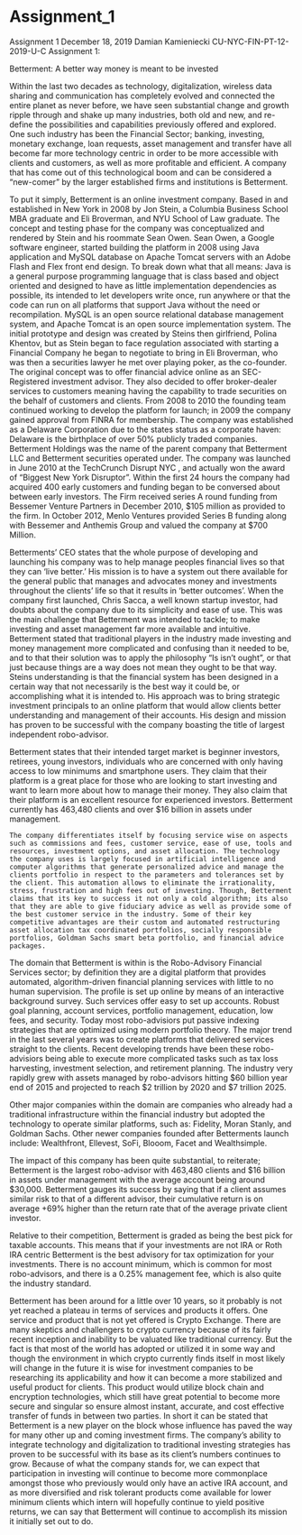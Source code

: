 # Assignment_1
Assignment 1
December 18, 2019
Damian Kamieniecki
CU-NYC-FIN-PT-12-2019-U-C
Assignment 1:

Betterment: A better way money is meant to be invested

Within the last two decades as technology, digitalization, wireless data sharing and communication has completely evolved and connected the entire planet as never before, we have seen substantial change and growth ripple through and shake up many industries, both old and new, and re-define the possibilities and capabilities previously offered and explored. One such industry has been the Financial Sector; banking, investing, monetary exchange, loan requests, asset management and transfer have all become far more technology centric in order to be more accessible with clients and customers, as well as more profitable and efficient. A company that has come out of this technological boom and can be considered a “new-comer” by the larger established firms and institutions is Betterment.

To put it simply, Betterment is an online investment company. Based in and established in New York in 2008 by Jon Stein, a Columbia Business School MBA graduate and Eli Broverman, and NYU School of Law graduate. The concept and testing phase for the company was conceptualized and rendered by Stein and his roommate Sean Owen. Sean Owen, a Google software engineer, started building the platform in 2008 using Java application and MySQL database on Apache Tomcat servers with an Adobe Flash and Flex front end design. To break down what that all means: Java is a general purpose programming language that is class based and object oriented and designed to have as little implementation dependencies as possible, its intended to let developers write once, run anywhere or that the code can run on all platforms that support Java without the need or recompilation. MySQL is an open source relational database management system, and Apache Tomcat is an open source implementation system.
The initial prototype and design was created by Steins then girlfriend, Polina Khentov, but as Stein began to face regulation associated with starting a Financial Company he began to negotiate to bring in Eli Broverman, who was then a securities lawyer he met over playing poker, as the co-founder.
The original concept was to offer financial advice online as an SEC-Registered investment advisor. They also decided to offer broker-dealer services to customers meaning having the capability to trade securities on the behalf of customers and clients. From 2008 to 2010 the founding team continued working to develop the platform for launch; in 2009 the company gained approval from FINRA for membership. The company was established as a Delaware Corporation due to the states status as a corporate haven: Delaware is the birthplace of over 50% publicly traded companies. Betterment Holdings was the name of the parent company that Betterment LLC and Betterment securities operated under.
The company was launched in June 2010 at the TechCrunch Disrupt NYC , and actually won the award of “Biggest New York Disruptor”. Within the first 24 hours the company had acquired 400 early customers and funding began to be conversed about between early investors. 
The Firm received series A round funding from Bessemer Venture Partners in December 2010, $105 million as provided to the firm. In October 2012, Menlo Ventures provided Series B funding along with Bessemer and Anthemis Group and valued the company at $700 Million. 

Betterments’ CEO states that the whole purpose of developing and launching his company was to help manage peoples financial lives so that they can ‘live better.’ His mission is to have a system out there available for the general public that manages and advocates money and investments throughout the clients’ life so that it results in ‘better outcomes’.  When the company first launched, Chris Sacca, a well known startup investor, had doubts about the company due to its simplicity and ease of use. This was the main challenge that Betterment was intended to tackle; to make investing and asset management far more available and intuitive. Betterment stated that traditional players in the industry made investing and money management more complicated and confusing than it needed to be, and to that their solution was to apply the philosophy “Is isn’t ought”, or that just because things are a way does not mean they ought to be that way. Steins understanding is that the financial system has been designed in a certain way that not necessarily is the best way it could be, or accomplishing what it is intended to. His approach was to bring strategic investment principals to an online platform that would allow clients better understanding and management of their accounts. His design and mission has proven to be successful with the company boasting the title of largest independent robo-advisor. 

Betterment states that their intended target market is beginner investors, retirees, young investors, individuals who are concerned with only having access to low minimums and smartphone users. They claim that their platform is a great place for those who are looking to start investing and want to learn more about how to manage their money. They also claim that their platform is an excellent resource for experienced investors. Betterment currently has 463,480 clients and over $16 billion in assets under management. 

	The company differentiates itself by focusing service wise on aspects such as commissions and fees, customer service, ease of use, tools and resources, investment options, and asset allocation. The technology the company uses is largely focused in artificial intelligence and computer algorithms that generate personalized advice and manage the clients portfolio in respect to the parameters and tolerances set by the client. This automation allows to eliminate the irrationality, stress, frustration and high fees out of investing. Though, Betterment claims that its key to success it not only a cold algorithm; its also that they are able to give fiduciary advice as well as provide some of the best customer service in the industry. Some of their key competitive advantages are their custom and automated restructuring asset allocation tax coordinated portfolios, socially responsible portfolios, Goldman Sachs smart beta portfolio, and financial advice packages. 

The domain that Betterment is within is the Robo-Advisory Financial Services sector; by definition they are a digital platform that provides automated, algorithm-driven financial planning services with little to no human supervision. The profile is set up online by means of an interactive background survey. Such services offer easy to set up accounts. Robust goal planning, account services, portfolio management, education, low fees, and security. Today most robo-advisiors put passive indexing strategies that are optimized using modern portfolio theory.  The major trend in the last several years was to create platforms that delivered services straight to the clients. Recent developing trends have been these robo-advisiors being able to execute more complicated tasks such as tax loss harvesting, investment selection, and retirement planning. The industry very rapidly grew with assets managed by robo-advisors hitting $60 billion year end of 2015 and projected to reach $2 trillion by 2020 and $7 trillion 2025. 

Other major companies within the domain are companies who already had a traditional infrastructure within the financial industry but adopted the technology to operate similar platforms, such as: Fidelity, Moran Stanly, and Goldman Sachs. Other newer companies founded after Betterments launch include: Wealthfront, Ellevest, SoFi, Blooom, Facet and Wealthsimple.  

The impact of this company has been quite substantial, to reiterate; Betterment is the largest robo-advisor with 463,480 clients and $16 billion in assets under management with the average account being around $30,000. Betterment gauges its success by saying that if a client assumes similar risk to that of a different advisor, their cumulative return is on average +69% higher than the return rate that of the average private client investor. 

Relative to their competition, Betterment is graded as being the best pick for taxable accounts. This means that if your investments are not IRA or Roth IRA centric Betterment is the best advisory for tax optimization for your investments. There is no account minimum, which is common for most robo-advisors, and there is a 0.25% management fee, which is also quite the industry standard. 

Betterment has been around for a little over 10 years, so it probably is not yet reached a plateau in terms of services and products it offers. One service and product that is not yet offered is Crypto Exchange. There are many skeptics and challengers to crypto currency because of its fairly recent inception and inability to be valuated like traditional currency. But the fact is that most of the world has adopted or utilized it in some way and though the environment in which crypto currently finds itself in most likely will change in the future it is wise for investment companies to be researching its applicability and how it can become a more stabilized and useful product for clients. This product would utilize block chain and encryption technologies, which still have great potential to become more secure and singular so ensure almost instant, accurate, and cost effective transfer of funds in between two parties. 
In short it can be stated that Betterment is a new player on the block whose influence has paved the way for many other up and coming investment firms. The company’s ability to integrate technology and digitalization to traditional investing strategies has proven to be successful with its base as its client’s numbers continues to grow. Because of what the company stands for, we can expect that participation in investing will continue to become more commonplace amongst those who previously would only have an active IRA account, and as more diversified and risk tolerant products come available for lower minimum clients which intern will hopefully continue to yield positive returns, we can say that Betterment will continue to accomplish its mission it initially set out to do. 
